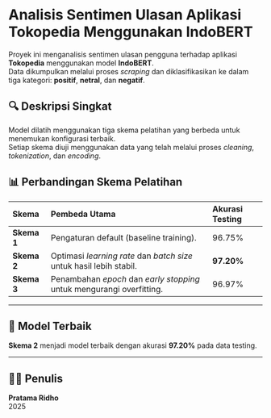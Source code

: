 # Analisis Sentimen Ulasan Aplikasi Tokopedia Menggunakan IndoBERT

Proyek ini menganalisis sentimen ulasan pengguna terhadap aplikasi **Tokopedia** menggunakan model **IndoBERT**.  
Data dikumpulkan melalui proses *scraping* dan diklasifikasikan ke dalam tiga kategori: **positif**, **netral**, dan **negatif**.

## 🔍 Deskripsi Singkat
Model dilatih menggunakan tiga skema pelatihan yang berbeda untuk menemukan konfigurasi terbaik.  
Setiap skema diuji menggunakan data yang telah melalui proses *cleaning*, *tokenization*, dan *encoding*.

## 📊 Perbandingan Skema Pelatihan

| Skema | Pembeda Utama | Akurasi Testing |
|:------|:-----------------------------|:----------------|
| **Skema 1** | Pengaturan default (baseline training). | 96.75% |
| **Skema 2** | Optimasi *learning rate* dan *batch size* untuk hasil lebih stabil. | **97.20%** |
| **Skema 3** | Penambahan *epoch* dan *early stopping* untuk mengurangi overfitting. | 96.97% |

---

## 🚀 Model Terbaik
**Skema 2** menjadi model terbaik dengan akurasi **97.20%** pada data testing.

---

## 👨‍💻 Penulis
**Pratama Ridho**  
2025
